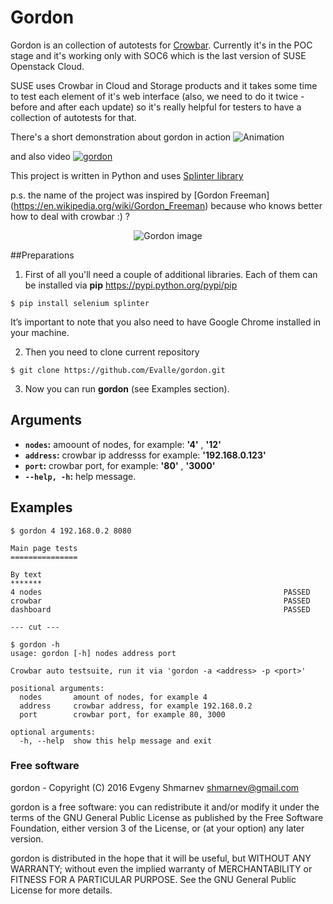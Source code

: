 # Gordon
Gordon is an collection of autotests for [Crowbar](https://github.com/crowbar/crowbar). Currently it's in the POC stage and it's working only with SOC6 which is the last version of SUSE Openstack Cloud. 

SUSE uses Crowbar in Cloud and Storage products and it takes some time to test each element of it's web interface (also, we need to do it twice - before and after each update) so it's really helpful for testers to have a collection of autotests for that. 

There's a short demonstration about gordon in action
![Animation](https://raw.githubusercontent.com/Evalle/gordon/master/desktop-animation.gif "Gordon in action")

and also video [![gordon](https://asciinema.org/a/3rov78z1vns1n5a7jpn37n55s.png)](https://asciinema.org/a/3rov78z1vns1n5a7jpn37n55s)


This project is written in Python and uses [Splinter library](https://splinter.readthedocs.io/en/latest/)

p.s. the name of the project was inspired by [Gordon Freeman] (https://en.wikipedia.org/wiki/Gordon_Freeman) because who knows better how to deal with crowbar :) ? 
<p align="center">
  <img src="https://raw.githubusercontent.com/Evalle/gordon/master/gordon.jpg?raw=true" alt="Gordon image"/>
</p>

##Preparations

1) First of all you'll need a couple of additional libraries. Each of them can be installed via **pip** https://pypi.python.org/pypi/pip

```
$ pip install selenium splinter
```
It’s important to note that you also need to have Google Chrome installed in your machine.

2) Then you need to clone current repository 
``` 
$ git clone https://github.com/Evalle/gordon.git
```

3) Now you can run **gordon** (see Examples section).

## Arguments

- **`nodes`:**  amoount of nodes, for example: **'4'** , **'12'**
- **`address`:**  crowbar ip addresss for example: **'192.168.0.123'**
- **`port`:** crowbar port, for example: **'80'** , **'3000'**
- **`--help, -h`:**  help message.

## Examples

```
$ gordon 4 192.168.0.2 8080

Main page tests
===============

By text
*******
4 nodes                                                      PASSED
crowbar                                                      PASSED
dashboard                                                    PASSED

--- cut --- 
```

```
$ gordon -h
usage: gordon [-h] nodes address port

Crowbar auto testsuite, run it via 'gordon -a <address> -p <port>'

positional arguments:
  nodes       amount of nodes, for example 4
  address     crowbar address, for example 192.168.0.2
  port        crowbar port, for example 80, 3000

optional arguments:
  -h, --help  show this help message and exit

```

### Free software

gordon - Copyright (C) 2016 Evgeny Shmarnev shmarnev@gmail.com

gordon is a free software: you can redistribute it and/or modify it under the terms of the GNU General Public License as published by the Free Software Foundation, either version 3 of the License, or (at your option) any later version.

gordon is distributed in the hope that it will be useful, but WITHOUT ANY WARRANTY; without even the implied warranty of MERCHANTABILITY or FITNESS FOR A PARTICULAR PURPOSE. See the GNU General Public License for more details.
